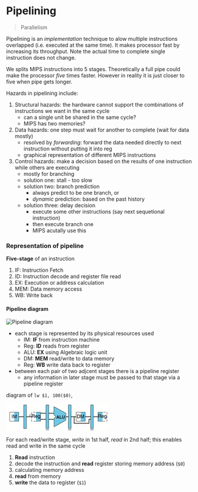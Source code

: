 Pipelining
========

> Parallelism

Pipelining is an _implementation_ technique to alow multiple instructions overlapped (i.e. executed at the same time). It makes processor fast by increasing its throughput. Note the actual time to complete single instruction does not change.

We splits MIPS instructions into 5 stages. Theoretically a full pipe could make the processor _five_ times faster. However in reality it is just closer to five when pipe gets longer. 

Hazards in pipelining include:

1. Structural hazards: the hardware cannot support the combinations of instructions we want in the same cycle
    - can a single unit be shared in the same cycle?
    - MIPS has two memories?
2. Data hazards: one step must wait for another to complete (wait for data mostly)
    - resolved by _forwarding_: forward the data needed directly to next instruction without putting it into reg
    - graphical representation of different MIPS instructions
3. Control hazards: make a decision based on the results of one instruction while others are executing
    - mostly for branching
    - solution one: stall - too slow
    - solution two: branch prediction
        - always predict to be one branch, or
        - _dynamic_ prediction: based on the past history
    - solution three: delay decision
        - execute some other instructions (say next sequetional instruction)
        - then execute branch one
        - MIPS acutally use this

### Representation of pipeline

**Five-stage** of an instruction

1. IF: Instruction Fetch
2. ID: Instruction decode and register file read
3. EX: Execution or address calculation
4. MEM: Data memory access
5. WB: Write back

#### Pipeline diagram

![Pipeline diagram](images/pipleline_diagram.png)

- each stage is represented by its physical resources used
    - IM: **IF** from instruction machine
    - Reg: **ID** reads from register
    - ALU: **EX** using Algebraic logic unit
    - DM: **MEM** read/write to data memory
    - Reg: **WB** write data back to register
- between each pair of two adjcent stages there is a pipeline register
    - any information in later stage must be passed to that stage via a pipeline register

diagram of `lw $1, 100($0)`,

![load word diagram](images/lw_diagram.png)

For each read/write stage, _write_ in 1st half, _read_ in 2nd half; this enables read and write in the same cycle

1. **Read** instruction
2. decode the instruction and **read** register storing memory address (`$0`)
3. calculating memory address
4. **read** from memory
5. **write** the data to register (`$1`)
